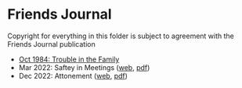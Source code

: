 # Friends Journal

Copyright for everything in this folder is
subject to agreement with the Friends Journal publication

  - [Oct 1984: Trouble in the Family](https://www.friendsjournal.org/wp-content/uploads/emember/downloads/1984/HC12-50764.pdf)
  - Mar 2022: Saftey in Meetings ([web](https://www.friendsjournal.org/issue-category/2022/safety-in-meetings/), [pdf](https://www.friendsjournal.org/private/FJ-2022-03.PDF))
  - Dec 2022: Attonement ([web](https://www.friendsjournal.org/issue-category/2022/atonement/), [pdf](https://www.friendsjournal.org/private/FJ-2022-12.PDF))
